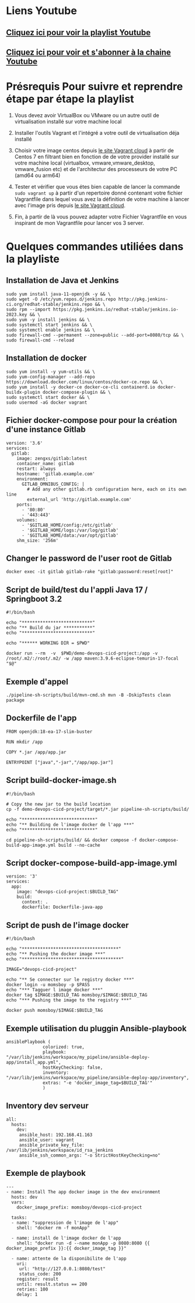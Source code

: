# Liens Youtube

## [Cliquez ici pour voir la playlist Youtube](https://www.youtube.com/playlist?list=PL3kw_k99VJaJkLct8TrnpKx4O4KVaMhAr) 

## [Cliquez ici pour voir et s'abonner à la chaine Youtube](https://www.youtube.com/@MambaCoders)

# Présrequis Pour suivre et reprendre étape par étape la playlist

1. Vous devez avoir VirtualBox ou VMware ou un autre outil de virtualisation installé sur votre machine local
2. Installer l'outils Vagrant et l'intégré a votre outil de virtualisation déja installé
3. Choisir votre image centos depuis [le site Vagrant cloud](https://app.vagrantup.com/boxes/search) à partir de Centos 7 en filtrant bien en fonction de de votre provider installé sur votre machine local (virtualbox, vmware,vmware_desktop, vmware_fusion etc) et de l'architectur des processeurs de votre PC (amd64 ou arm64)
4. Tester et vérifier que vous étes bien capable de lancer la commande `sudo vagrant up` à partir d'un repertoire donné contenant votre fichier Vagrantfile dans lequel vous avez la définition de votre machine à lancer avec l'image pris depuis [le site Vagrant cloud](https://app.vagrantup.com/boxes/search).

4. Fin, à partir de là vous pouvez adapter votre Fichier Vagrantfile en vous inspirant de mon Vagrantfile pour lancer vos 3 server.


# Quelques commandes utiliées dans la playliste

## Installation de Java et Jenkins 

```
sudo yum install java-11-openjdk -y && \
sudo wget -O /etc/yum.repos.d/jenkins.repo http://pkg.jenkins-ci.org/redhat-stable/jenkins.repo && \ 
sudo rpm --import https://pkg.jenkins.io/redhat-stable/jenkins.io-2023.key && \
sudo yum -y install jenkins && \
sudo systemctl start jenkins && \
sudo systemctl enable jenkins && \
sudo firewall-cmd --permanent --zone=public --add-port=8080/tcp && \
sudo firewall-cmd --reload
```

## Installation de docker 

```
sudo yum install -y yum-utils && \
sudo yum-config-manager --add-repo https://download.docker.com/linux/centos/docker-ce.repo && \
sudo yum install -y docker-ce docker-ce-cli containerd.io docker-buildx-plugin docker-compose-plugin && \
sudo systemctl start docker && \
sudo usermod -aG docker vagrant
```

## Fichier docker-compose pour pour la création d'une instance Gitlab

```
version: '3.6'
services:
  gitlab:
    image: zengxs/gitlab:latest
    container_name: gitlab
    restart: always
    hostname: 'gitlab.example.com'
    environment:
      GITLAB_OMNIBUS_CONFIG: |
        # Add any other gitlab.rb configuration here, each on its own line
        external_url 'http://gitlab.example.com'
    ports:
      - '80:80'
      - '443:443'
    volumes:
      - '$GITLAB_HOME/config:/etc/gitlab'
      - '$GITLAB_HOME/logs:/var/log/gitlab'
      - '$GITLAB_HOME/data:/var/opt/gitlab'
    shm_size: '256m'
```

## Changer le password de l'user root de Gitlab
`docker exec -it gitlab gitlab-rake "gitlab:password:reset[root]"`  

## Script de build/test du l'appli Java 17 / Springboot 3.2

```
#!/bin/bash

echo "***************************"
echo "** Build du jar ***********"
echo "***************************"

echo "****** WORKING DIR = $PWD"

docker run --rm  -v  $PWD/demo-devops-cicd-project:/app -v /root/.m2/:/root/.m2/ -w /app maven:3.9.6-eclipse-temurin-17-focal "$@"
```

## Exemple d'appel 

```
./pipeline-sh-scripts/build/mvn-cmd.sh mvn -B -DskipTests clean package
```

## Dockerfile de l'app

```
FROM openjdk:18-ea-17-slim-buster

RUN mkdir /app

COPY *.jar /app/app.jar

ENTRYPOINT ["java","-jar","/app/app.jar"]

```

## Script build-docker-image.sh 

```
#!/bin/bash

# Copy the new jar to the build location
cp -f demo-devops-cicd-project/target/*.jar pipeline-sh-scripts/build/

echo "****************************"
echo "** Building de l'image docker de l'app ***"
echo "****************************"

cd pipeline-sh-scripts/build/ && docker compose -f docker-compose-build-app-image.yml build --no-cache
```

## Script docker-compose-build-app-image.yml

```
version: '3'
services:
  app:
    image: "devops-cicd-project:$BUILD_TAG"
    build:
      context: .
      dockerfile: Dockerfile-java-app
```

## Script de push de l'image docker 

```
#!/bin/bash

echo "*************************************"
echo "** Pushing the docker image ***"
echo "**************************************"

IMAGE="devops-cicd-project"

echo "** Se connecter sur le registry docker ***"
docker login -u momsboy -p $PASS
echo "*** Tagguer l image docker ***"
docker tag $IMAGE:$BUILD_TAG momsboy/$IMAGE:$BUILD_TAG
echo "*** Pushing the image to the registry ***"

docker push momsboy/$IMAGE:$BUILD_TAG
```

## Exemple utilisation du pluggin Ansible-playbook

```
ansiblePlaybook (
              colorized: true,
              playbook: "/var/lib/jenkins/workspace/my_pipeline/ansible-deploy-app/install_app.yml",
              hostKeyChecking: false,
              inventory: "/var/lib/jenkins/workspace/my_pipeline/ansible-deploy-app/inventory",
              extras: "-e 'docker_image_tag=$BUILD_TAG'"
              )
```

## Inventory dev serveur

```
all:
  hosts:
    dev:
     ansible_host: 192.168.41.163
     ansible_user: vagrant
     ansible_private_key_file: /var/lib/jenkins/workspace/id_rsa_jenkins
     ansible_ssh_common_args: "-o StrictHostKeyChecking=no"
```

## Exemple de playbook 

```
---
- name: Install The app docker image in the dev environment
  hosts: dev
  vars:
    docker_image_prefix: momsboy/devops-cicd-project

  tasks:
  - name: "suppression de l'image de l'app"
    shell: "docker rm -f monApp"

  - name: install de l'image docker de l'app
    shell: "docker run -d --name monApp -p 8080:8080 {{ docker_image_prefix }}:{{ docker_image_tag }}"

  - name: attente de la disponibilite de l'app
    uri:
     url: "http://127.0.0.1:8080/test"
     status_code: 200
    register: result
    until: result.status == 200
    retries: 100
    delay: 1

```

## 
